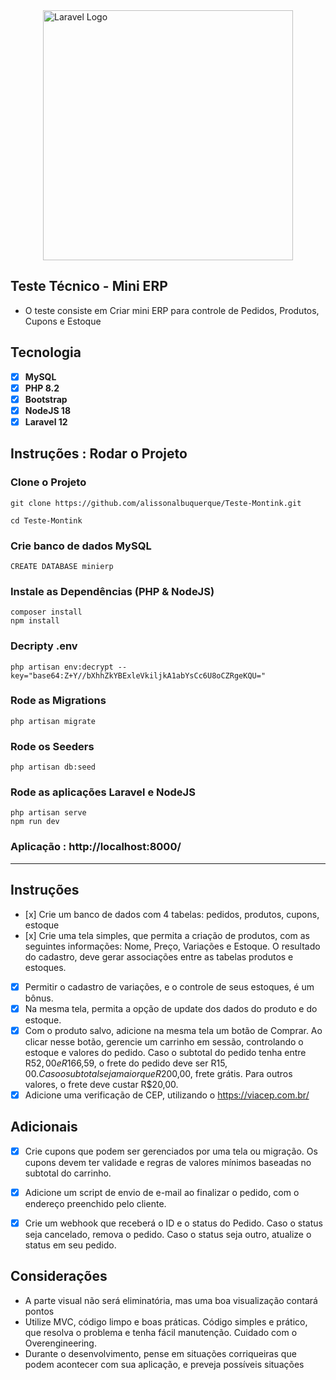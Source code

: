 
<div style="display:flex; justify-content:center;">
    <a href="https://laravel.com" target="_blank"><img src="https://raw.githubusercontent.com/laravel/art/master/logo-lockup/5%20SVG/2%20CMYK/1%20Full%20Color/laravel-logolockup-cmyk-red.svg" width="400" alt="Laravel Logo"></a>
</div>

## Teste Técnico - Mini ERP

- O teste consiste em Criar mini ERP para controle de Pedidos, Produtos, Cupons e Estoque

## Tecnologia

- [x] **MySQL**
- [x] **PHP 8.2**
- [x] **Bootstrap**
- [x] **NodeJS 18**
- [x] **Laravel 12**

## Instruções : Rodar o Projeto

### Clone o Projeto
```
git clone https://github.com/alissonalbuquerque/Teste-Montink.git

cd Teste-Montink
```

### Crie banco de dados MySQL
```
CREATE DATABASE minierp
```

### Instale as Dependências (PHP & NodeJS)
```
composer install
npm install
```

### Decripty .env
```
php artisan env:decrypt --key="base64:Z+Y//bXhhZkYBExleVkiljkA1abYsCc6U8oCZRgeKQU="
```

### Rode as Migrations 
```
php artisan migrate
```

### Rode os Seeders
```
php artisan db:seed
```

### Rode as aplicações Laravel e NodeJS
```
php artisan serve
npm run dev
```

### Aplicação : http://localhost:8000/

---

## Instruções

- [x]⁠ Crie um banco de dados com 4 tabelas: pedidos, produtos, cupons, estoque
- [x]⁠ ⁠Crie uma tela simples, que permita a criação de produtos, com as seguintes informações: Nome, Preço, Variações e Estoque. O resultado do cadastro, deve gerar associações entre as tabelas produtos e estoques.
- [x] Permitir o cadastro de variações, e o controle de seus estoques, é um bônus.
- [x] ⁠Na mesma tela, permita a opção de update dos dados do produto e do estoque.
- [x] ⁠Com o produto salvo, adicione na mesma tela um botão de Comprar. Ao clicar nesse botão, gerencie um carrinho em sessão, controlando o estoque e valores do pedido. Caso o subtotal do pedido tenha entre R$52,00 e R$166,59, o frete do pedido deve ser R$15,00. Caso o subtotal seja maior que R$200,00, frete grátis. Para outros valores, o frete deve custar R$20,00.
- [x] ⁠Adicione uma verificação de CEP, utilizando o https://viacep.com.br/

## Adicionais

- [x] ⁠Crie cupons que podem ser gerenciados por uma tela ou migração. Os cupons devem ter validade e regras de valores mínimos baseadas no subtotal do carrinho.

- [x] Adicione um script de envio de e-mail ao finalizar o pedido, com o endereço preenchido pelo cliente.

- [x] ⁠Crie um webhook que receberá o ID e o status do Pedido. Caso o status seja cancelado, remova o pedido. Caso o status seja outro, atualize o status em seu pedido.

## Considerações
- ⁠A parte visual não será eliminatória, mas uma boa visualização contará pontos
- ⁠Utilize MVC, código limpo e boas práticas. Código simples e prático, que resolva o problema e tenha fácil manutenção. Cuidado com o Overengineering.
- ⁠Durante o desenvolvimento, pense em situações corriqueiras que podem acontecer com sua aplicação, e preveja possíveis situações